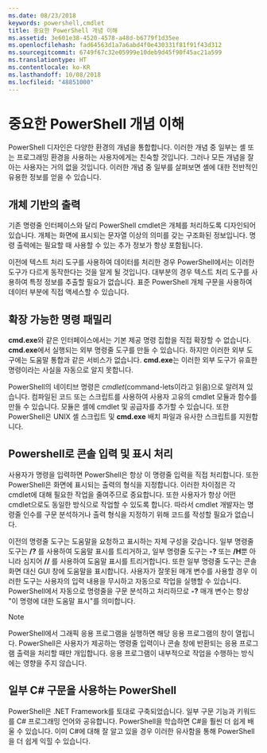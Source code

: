 ```yaml
---
ms.date: 08/23/2018
keywords: powershell,cmdlet
title: 중요한 PowerShell 개념 이해
ms.assetid: 3e601e38-4520-4578-a48d-b6779f1d35ee
ms.openlocfilehash: fad64563d1a7a6abd4f0e430331f81f91f43d312
ms.sourcegitcommit: 6749f67c32e05999e10deb9d45f90f45ac21a599
ms.translationtype: HT
ms.contentlocale: ko-KR
ms.lasthandoff: 10/08/2018
ms.locfileid: "48851000"
---
```

# <a name="understanding-important-powershell-concepts"></a>중요한 PowerShell 개념 이해

PowerShell 디자인은 다양한 환경의 개념을 통합합니다. 이러한 개념 중 일부는 셸 또는 프로그래밍 환경을 사용하는 사용자에게는 친숙할 것입니다. 그러나 모든 개념을 잘 아는 사용자는 거의 없을 것입니다. 이러한 개념 중 일부를 살펴보면 셸에 대한 전반적인 유용한 정보를 얻을 수 있습니다.

## <a name="output-is-object-based"></a>개체 기반의 출력

기존 명령줄 인터페이스와 달리 PowerShell cmdlet은 개체를 처리하도록 디자인되어 있습니다.
개체는 화면에 표시되는 문자열 이상의 의미를 갖는 구조화된 정보입니다. 명령 출력에는 필요할 때 사용할 수 있는 추가 정보가 항상 포함됩니다.

이전에 텍스트 처리 도구를 사용하여 데이터를 처리한 경우 PowerShell에서는 이러한 도구가 다르게 동작한다는 것을 알게 될 것입니다. 대부분의 경우 텍스트 처리 도구를 사용하여 특정 정보를 추출할 필요가 없습니다. 표준 PowerShell 개체 구문을 사용하여 데이터 부분에 직접 액세스할 수 있습니다.

## <a name="the-command-family-is-extensible"></a>확장 가능한 명령 패밀리

**cmd.exe**와 같은 인터페이스에서는 기본 제공 명령 집합을 직접 확장할 수 없습니다. **cmd.exe**에서 실행되는 외부 명령줄 도구를 만들 수 있습니다. 하지만 이러한 외부 도구에는 도움말 통합과 같은 서비스가 없습니다. **cmd.exe**는 이러한 외부 도구가 유효한 명령이라는 사실을 자동으로 알지 못합니다.

PowerShell의 네이티브 명령은 *cmdlet*(command-lets이라고 읽음)으로 알려져 있습니다. 컴파일된 코드 또는 스크립트를 사용하여 사용자 고유의 cmdlet 모듈과 함수를 만들 수 있습니다. 모듈은 셸에 cmdlet 및 공급자를 추가할 수 있습니다. 또한 PowerShell은 UNIX 셸 스크립트 및 **cmd.exe** 배치 파일과 유사한 스크립트를 지원합니다.

## <a name="powershell-handles-console-input-and-display"></a>Powershell로 콘솔 입력 및 표시 처리

사용자가 명령을 입력하면 PowerShell은 항상 이 명령줄 입력을 직접 처리합니다. 또한 PowerShell은 화면에 표시되는 출력의 형식을 지정합니다. 이러한 차이점은 각 cmdlet에 대해 필요한 작업을 줄여주므로 중요합니다. 또한 사용자가 항상 어떤 cmdlet으로도 동일한 방식으로 작업할 수 있도록 합니다. 따라서 cmdlet 개발자는 명령줄 인수를 구문 분석하거나 출력 형식을 지정하기 위해 코드를 작성할 필요가 없습니다.

이전의 명령줄 도구는 도움말을 요청하고 표시하는 자체 구성을 갖습니다. 일부 명령줄 도구는 **/?** 를 사용하여 도움말 표시를 트리거하고, 일부 명령줄 도구는 **-?** 또는 **/H**뿐 아니라 심지어 **//** 를 사용하여 도움말 표시를 트리거합니다. 또한 일부 명령줄 도구는 콘솔 화면 대신 GUI 창에 도움말을 표시합니다. 사용자가 잘못된 매개 변수를 사용할 경우 이러한 도구는 사용자의 입력 내용을 무시하고 자동으로 작업을 실행할 수 있습니다.
PowerShell에서 자동으로 명령줄을 구문 분석하고 처리하므로 **-?** 매개 변수는 항상 "이 명령에 대한 도움말 표시"를 의미합니다.

> [!NOTE]
> PowerShell에서 그래픽 응용 프로그램을 실행하면 해당 응용 프로그램의 창이 열립니다.
> PowerShell은 사용자가 제공하는 명령줄 입력이나 콘솔 창에 반환되는 응용 프로그램 출력을 처리할 때만 개입합니다. 응용 프로그램이 내부적으로 작업을 수행하는 방식에는 영향을 주지 않습니다.

## <a name="powershell-uses-some-c-syntax"></a>일부 C# 구문을 사용하는 PowerShell

PowerShell은 .NET Framework를 토대로 구축되었습니다. 일부 구문 기능과 키워드를 C# 프로그래밍 언어와 공유합니다. PowerShell을 학습하면 C#을 훨씬 더 쉽게 배울 수 있습니다. 이미 C#에 대해 잘 알고 있을 경우 이러한 유사함을 통해 PowerShell을 더 쉽게 익힐 수 있습니다.
